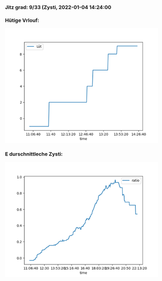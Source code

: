 ### Jitz grad: 9/33 (Zysti, 2022-01-04 14:24:00

### Hütige Vrlouf:
![Graph](Today.png)

### E durschnittleche Zysti:
![Graph](Zysti.png)